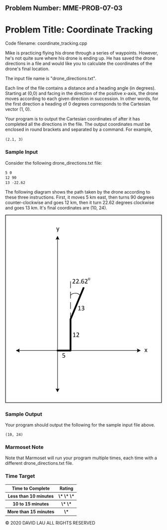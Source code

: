 Problem Number: MME-PROB-07-03
------------------------------

Problem Title: Coordinate Tracking
==================================

Code filename: coordinate_tracking.cpp

Mike is practicing flying his drone through a series of waypoints. However, he's not quite sure where his drone is ending up. He has saved the drone directions in a file and would like you to calculate the coordinates of the drone's final location.

The input file name is "drone_directions.txt".

Each line of the file contains a distance and a heading angle (in degrees). Starting at (0,0) and facing in the direction of the positive x-axis, the drone moves according to each given direction in succession. In other words, for the first direction a heading of 0 degrees corresponds to the Cartesian vector (1, 0).

Your program is to output the Cartesian coordinates of after it has completed all the directions in the file. The output coordinates must be enclosed in round brackets and separated by a command. For example,

`(2.1, 3)`

### Sample Input

Consider the following drone_directions.txt file:

    5 0
    12 90
    13 -22.62

The following diagram shows the path taken by the drone according to these three instructions. First, it moves 5 km east, then turns 90 degrees counter-clockwise and goes 12 km, then it turn 22.62 degrees clockwise and goes 13 km. It's final coordinates are (10, 24).

![Path of first three stops](./MME-PROB-07-03.jpg)

### Sample Output

Your program should output the following for the sample input file above.

    (10, 24)

### Marmoset Note

Note that Marmoset will run your program multiple times, each time with a different drone_directions.txt file.

### Time Target

<table>
  <tr>
    <th> Time to Complete </th>
    <th> Rating </th>
  </tr>
  <tr>
    <th> Less than 10 minutes </th>
    <th> \* \* \* </th>
  </tr>
  <tr>
    <th> 10 to 15 minutes </th>
    <th> \* \* </th>
  </tr>
  <tr>
    <th> More than 15 minutes </th>
    <th> \* </th>
  </tr>
</table>


© 2020 DAVID LAU ALL RIGHTS RESERVED

